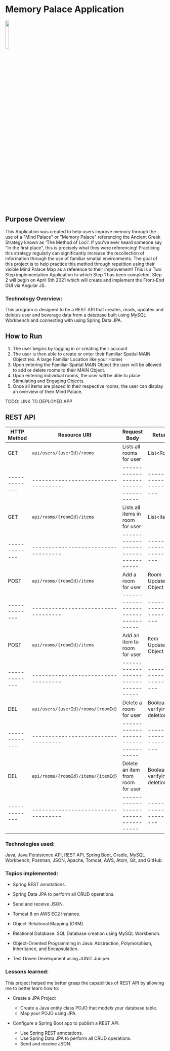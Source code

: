 # Memory Palace Application

<img src="https://images.unsplash.com/photo-1603525689518-1d8c608e5cbe?ixid=MXwxMjA3fDB8MHxzZWFyY2h8MjB8fGJhcm9xdWUlMjBhcmNoaXRlY3R1cmV8ZW58MHx8MHw%3D&ixlib=rb-1.2.1&w=1000&q=80" width="15%"></img> 

## Purpose Overview
This Application was created to help users improve memory through the use of a "Mind Palace" or "Memory Palace" referencing the Ancient Greek Strategy known as 'The Method of Loci'. If you've ever heard someone say "In the first place", this is precisely what they were referencing! Practicing this strategy regularly can significantly increase the recollection of information through the use of familiar smatial environments. The goal of this project is to help practice this method through repetition using their visible Mind Palace Map as a reference to their improvement! This is a Two Step implementation Application to which Step 1 has been completed. Step 2 will begin on April 9th 2021 which will create and implement the Front-End GUI via Angular JS.

### Technology Overview:

This program is designed to be a REST API that creates, reads, updates and deletes user and beverage data from a database built using MySQL Workbench and connecting with using Spring Data JPA.

## How to Run
1. The user begins by logging in or creating their account
2. The user is then able to create or enter their Familiar Spatial MAIN Object (ex. A large Familiar Location like your Home)
3. Upon entering the Familiar Spatial MAIN Object the user will be allowed to add or delete rooms to their MAIN Object.
4. Upon entering individual rooms, the user will be able to place Stimulating and Engaging Objects.
5. Once all items are placed in their respective rooms, the user can display an overview of their Mind Palace.

TODO: LINK TO DEPLOYED APP

## REST API

| HTTP Method |          Resource URI             | Request Body                      |       Returns             |
|-------------|-----------------------------------|-----------------------------------|---------------------------|
| GET         |`api/users/{userId}/rooms`         | Lists all rooms for user          | List&lt;Room&gt;          |
|-------------|-----------------------------------|-----------------------------------|---------------------------|
| GET         |`api/rooms/{roomId}/items`         | Lists all items in room for user  | List&lt;Item&gt;          |
|-------------|-----------------------------------|-----------------------------------|---------------------------|
| POST        |`api/rooms/{roomId}/items`         | Add a room for user               | Room Updated Object       |
|-------------|-----------------------------------|-----------------------------------|---------------------------|
| POST        |`api/rooms/{roomId}/items`         | Add an item to room for user      | Item Updated Object       |
|-------------|-----------------------------------|-----------------------------------|---------------------------|
| DEL         |`api/users/{userId}/rooms/{roomId}`| Delete a room for user            | Boolean verifying deletion|
|-------------|-----------------------------------|-----------------------------------|---------------------------|
| DEL         |`api/rooms/{roomId}/items/{itemId}`| Delete an item from room for user | Boolean verifying deletion|
|-------------|-----------------------------------|-----------------------------------|---------------------------|

### Technologies used:

Java, Java Persistence API, REST API, Spring Boot, Gradle, MySQL Workbench, Postman, JSON, Apache, Tomcat, AWS, Atom, Git, and GitHub.

### Topics implemented:

-   Spring REST annotations.

-   Spring Data JPA to perform all CRUD operations.

-   Send and receive JSON.

-   Tomcat 8 on AWS EC2 Instance.

-   Object-Relational Mapping (ORM).

-   Relational Database: SQL Database creation using MySQL Workbench.

-   Object-Oriented Programming in Java: Abstraction, Polymorphism, Inheritance, and Encapsulation.

-   Test Driven Development using JUNIT Juniper.

### Lessons learned:

This project helped me better grasp the capabilities of REST API by allowing me to better learn how to:

-   Create a JPA Project

    -   Create a Java entity class POJO that models your database table.
    -   Map your POJO using JPA.

-   Configure a Spring Boot app to publish a REST API.
    -   Use Spring REST annotations.
    -   Use Spring Data JPA to perform all CRUD operations.
    -   Send and receive JSON.

